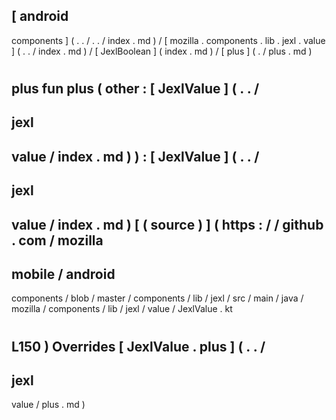 [
android
-
components
]
(
.
.
/
.
.
/
index
.
md
)
/
[
mozilla
.
components
.
lib
.
jexl
.
value
]
(
.
.
/
index
.
md
)
/
[
JexlBoolean
]
(
index
.
md
)
/
[
plus
]
(
.
/
plus
.
md
)
#
plus
fun
plus
(
other
:
[
JexlValue
]
(
.
.
/
-
jexl
-
value
/
index
.
md
)
)
:
[
JexlValue
]
(
.
.
/
-
jexl
-
value
/
index
.
md
)
[
(
source
)
]
(
https
:
/
/
github
.
com
/
mozilla
-
mobile
/
android
-
components
/
blob
/
master
/
components
/
lib
/
jexl
/
src
/
main
/
java
/
mozilla
/
components
/
lib
/
jexl
/
value
/
JexlValue
.
kt
#
L150
)
Overrides
[
JexlValue
.
plus
]
(
.
.
/
-
jexl
-
value
/
plus
.
md
)
